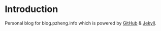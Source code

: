 # Introduction

Personal blog for blog.pzheng.info which is powered by [GitHub](http://www.github.com) & [Jekyll](http://jekyllrb.com).